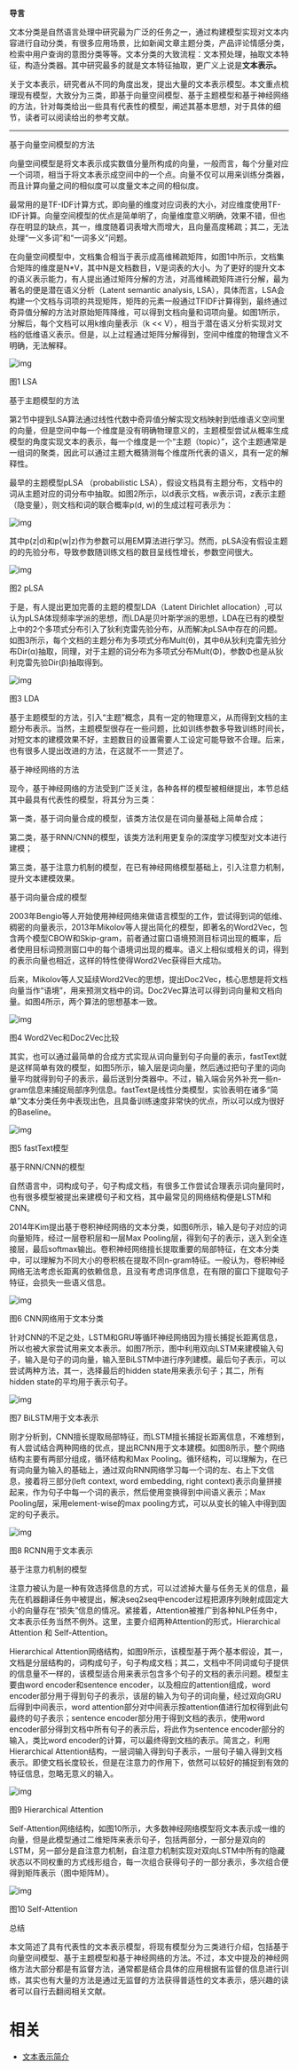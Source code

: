 
**导言**

文本分类是自然语言处理中研究最为广泛的任务之一，通过构建模型实现对文本内容进行自动分类，有很多应用场景，比如新闻文章主题分类，产品评论情感分类，检索中用户查询的意图分类等等。文本分类的大致流程：文本预处理，抽取文本特征，构造分类器。其中研究最多的就是文本特征抽取，更广义上说是**文本表示。**



关于文本表示，研究者从不同的角度出发，提出大量的文本表示模型。本文重点梳理现有模型，大致分为三类，即基于向量空间模型、基于主题模型和基于神经网络的方法，针对每类给出一些具有代表性的模型，阐述其基本思想，对于具体的细节，读者可以阅读给出的参考文献。



------



基于向量空间模型的方法







向量空间模型是将文本表示成实数值分量所构成的向量，一般而言，每个分量对应一个词项，相当于将文本表示成空间中的一个点。向量不仅可以用来训练分类器，而且计算向量之间的相似度可以度量文本之间的相似度。



最常用的是TF-IDF计算方式，即向量的维度对应词表的大小，对应维度使用TF-IDF计算。向量空间模型的优点是简单明了，向量维度意义明确，效果不错，但也存在明显的缺点，其一，维度随着词表增大而增大，且向量高度稀疏；其二，无法处理“一义多词”和“一词多义”问题。



在向量空间模型中，文档集合相当于表示成高维稀疏矩阵，如图1中所示，文档集合矩阵的维度是N*V，其中N是文档数目，V是词表的大小。为了更好的提升文本的语义表示能力，有人提出通过矩阵分解的方法，对高维稀疏矩阵进行分解，最为著名的便是潜在语义分析（Latent semantic analysis, LSA），具体而言，LSA会构建一个文档与词项的共现矩阵，矩阵的元素一般通过TFIDF计算得到，最终通过奇异值分解的方法对原始矩阵降维，可以得到文档向量和词项向量。如图1所示，分解后，每个文档可以用k维向量表示（k << V），相当于潜在语义分析实现对文档的低维语义表示。但是，以上过程通过矩阵分解得到，空间中维度的物理含义不明确，无法解释。

![img](https://mmbiz.qpic.cn/mmbiz_png/75DkJnThACme600dOsCz1So2GAn5PLu8uBofibfia2pDGytbsVvy0YIYAfJ3qu1vPz4e0AZ2eOgBsFTh5qcal2IQ/640?wx_fmt=png&tp=webp&wxfrom=5&wx_lazy=1&wx_co=1)

图1  LSA



基于主题模型的方法







第2节中提到LSA算法通过线性代数中奇异值分解实现文档映射到低维语义空间里的向量，但是空间中每一个维度是没有明确物理意义的，主题模型尝试从概率生成模型的角度实现文本的表示，每一个维度是一个“主题（topic）”，这个主题通常是一组词的聚类，因此可以通过主题大概猜测每个维度所代表的语义，具有一定的解释性。



最早的主题模型pLSA （probabilistic LSA），假设文档具有主题分布，文档中的词从主题对应的词分布中抽取。如图2所示，以d表示文档，w表示词，z表示主题（隐变量），则文档和词的联合概率p(d, w)的生成过程可表示为：

![img](https://mmbiz.qpic.cn/mmbiz_png/75DkJnThACme600dOsCz1So2GAn5PLu8WDsETxeDJazibibst4v9Tz1JBb3ApNNV3tEFjb6a2xHDSZ7Nbx0tBQQw/640?wx_fmt=png&tp=webp&wxfrom=5&wx_lazy=1&wx_co=1)

其中p(z|d)和p(w|z)作为参数可以用EM算法进行学习。然而，pLSA没有假设主题的的先验分布，导致参数随训练文档的数目呈线性增长，参数空间很大。

![img](https://mmbiz.qpic.cn/mmbiz_png/75DkJnThACme600dOsCz1So2GAn5PLu8XrZJjUBLVJxHfIubQFUoYlnNXnjLc2rDvwRRXGQJKb3aVAZWpGz8Cw/640?wx_fmt=png&tp=webp&wxfrom=5&wx_lazy=1&wx_co=1)

图2  pLSA



于是，有人提出更加完善的主题的模型LDA（Latent Dirichlet allocation）,可以认为pLSA体现频率学派的思想，而LDA是贝叶斯学派的思想，LDA在已有的模型上中的2个多项式分布引入了狄利克雷先验分布，从而解决pLSA中存在的问题。如图3所示，每个文档的主题分布为多项式分布Mult(θ)，其中θ从狄利克雷先验分布Dir(α)抽取，同理，对于主题的词分布为多项式分布Mult(Φ)，参数Φ也是从狄利克雷先验Dir(β)抽取得到。

![img](https://mmbiz.qpic.cn/mmbiz_png/75DkJnThACme600dOsCz1So2GAn5PLu8zeic5ibw1js57UgqtyNVOF6chib3n5xyoBI9iaOdHgHdQbroywv4OvTiaFg/640?wx_fmt=png&tp=webp&wxfrom=5&wx_lazy=1&wx_co=1)

图3  LDA



基于主题模型的方法，引入“主题”概念，具有一定的物理意义，从而得到文档的主题分布表示。当然，主题模型很存在一些问题，比如训练参数多导致训练时间长，对短文本的建模效果不好，主题数目的设置需要人工设定可能导致不合理。后来，也有很多人提出改进的方法，在这就不一一赘述了。



基于神经网络的方法







现今，基于神经网络的方法受到广泛关注，各种各样的模型被相继提出，本节总结其中最具有代表性的模型，将其分为三类：

第一类，基于词向量合成的模型，该类方法仅是在词向量基础上简单合成；



第二类，基于RNN/CNN的模型，该类方法利用更复杂的深度学习模型对文本进行建模；



第三类，基于注意力机制的模型，在已有神经网络模型基础上，引入注意力机制，提升文本建模效果。



基于词向量合成的模型



2003年Bengio等人开始使用神经网络来做语言模型的工作，尝试得到词的低维、稠密的向量表示，2013年Mikolov等人提出简化的模型，即著名的Word2Vec，包含两个模型CBOW和Skip-gram，前者通过窗口语境预测目标词出现的概率，后者使用目标词预测窗口中的每个语境词出现的概率。语义上相似或相关的词，得到的表示向量也相近，这样的特性使得Word2Vec获得巨大成功。



后来，Mikolov等人又延续Word2Vec的思想，提出Doc2Vec，核心思想是将文档向量当作“语境”，用来预测文档中的词。Doc2Vec算法可以得到词向量和文档向量。如图4所示，两个算法的思想基本一致。

![img](https://mmbiz.qpic.cn/mmbiz_png/75DkJnThACme600dOsCz1So2GAn5PLu88fGZux0r12CDlPQmG1iaCG0LAL7YQM1JVCr4v5RWjkRuvYkxyqNkkwA/640?wx_fmt=png&tp=webp&wxfrom=5&wx_lazy=1&wx_co=1)

图4  Word2Vec和Doc2Vec比较



其实，也可以通过最简单的合成方式实现从词向量到句子向量的表示，fastText就是这样简单有效的模型，如图5所示，输入层是词向量，然后通过把句子里的词向量平均就得到句子的表示，最后送到分类器中。不过，输入端会另外补充一些n-gram信息来捕捉局部序列信息。fastText是线性分类模型，实验表明在诸多“简单”文本分类任务中表现出色，且具备训练速度非常快的优点，所以可以成为很好的Baseline。

![img](https://mmbiz.qpic.cn/mmbiz_png/75DkJnThACme600dOsCz1So2GAn5PLu8DdQoib1qWLicc8qDvtyk3UfzLA0ehDQbmhorx4nUBDFS7gR8RM1AJwgw/640?wx_fmt=png&tp=webp&wxfrom=5&wx_lazy=1&wx_co=1)

图5  fastText模型



基于RNN/CNN的模型



自然语言中，词构成句子，句子构成文档，有很多工作尝试合理表示词向量同时，也有很多模型被提出来建模句子和文档，其中最常见的网络结构便是LSTM和CNN。



2014年Kim提出基于卷积神经网络的文本分类，如图6所示，输入是句子对应的词向量矩阵，经过一层卷积层和一层Max Pooling层，得到句子的表示，送入到全连接层，最后softmax输出。卷积神经网络擅长提取重要的局部特征，在文本分类中，可以理解为不同大小的卷积核在提取不同n-gram特征。一般认为，卷积神经网络无法考虑长距离的依赖信息，且没有考虑词序信息，在有限的窗口下提取句子特征，会损失一些语义信息。

![img](https://mmbiz.qpic.cn/mmbiz_png/75DkJnThACme600dOsCz1So2GAn5PLu8Caib5LVDDIvib8pOmhr5lTjEtPmlaaib7gnxzEedDPS0MOBhiagtn8ssSA/640?wx_fmt=png&tp=webp&wxfrom=5&wx_lazy=1&wx_co=1)

图6 CNN网络用于文本分类



针对CNN的不足之处，LSTM和GRU等循环神经网络因为擅长捕捉长距离信息，所以也被大家尝试用来文本表示。如图7所示，图中利用双向LSTM来建模输入句子，输入是句子的词向量，输入至BiLSTM中进行序列建模。最后句子表示，可以尝试两种方法，其一，选择最后的hidden state用来表示句子；其二，所有hidden state的平均用于表示句子。

![img](https://mmbiz.qpic.cn/mmbiz_png/75DkJnThACme600dOsCz1So2GAn5PLu8m9NBTSZ2XMqpNEr4uZl9TB5m2IftcAffG8vuEAdC6ibumXaxCmqVGicg/640?wx_fmt=png&tp=webp&wxfrom=5&wx_lazy=1&wx_co=1)

图7 BiLSTM用于文本表示



刚才分析到，CNN擅长提取局部特征，而LSTM擅长捕捉长距离信息，不难想到，有人尝试结合两种网络的优点，提出RCNN用于文本建模。如图8所示，整个网络结构主要有两部分组成，循环结构和Max Pooling。循环结构，可以理解为，在已有词向量为输入的基础上，通过双向RNN网络学习每一个词的左、右上下文信息，接着将三部分(left context, word embedding, right context)表示向量拼接起来，作为句子中每一个词的表示，然后使用变换得到中间语义表示；Max Pooling层，采用element-wise的max pooling方式，可以从变长的输入中得到固定的句子表示。

![img](https://mmbiz.qpic.cn/mmbiz_png/75DkJnThACme600dOsCz1So2GAn5PLu8DGUVtVEiataibsTVcB2kSTHRw17Lr675fu2qkK3cqGdQP5v58lT5E1sg/640?wx_fmt=png&tp=webp&wxfrom=5&wx_lazy=1&wx_co=1)

图8  RCNN用于文本表示



基于注意力机制的模型



注意力被认为是一种有效选择信息的方式，可以过滤掉大量与任务无关的信息，最先在机器翻译任务中被提出，解决seq2seq中encoder过程把源序列映射成固定大小的向量存在“损失”信息的情况。紧接着，Attention被推广到各种NLP任务中，文本表示任务当然不例外。这里，主要介绍两种Attention的形式，Hierarchical Attention 和 Self-Attention。



Hierarchical Attention网络结构，如图9所示，该模型基于两个基本假设，其一，文档是分层结构的，词构成句子，句子构成文档；其二，文档中不同词或句子提供的信息量不一样的，该模型适合用来表示包含多个句子的文档的表示问题。模型主要由word encoder和sentence encoder，以及相应的attention组成，word encoder部分用于得到句子的表示，该层的输入为句子的词向量，经过双向GRU后得到中间表示，word attention部分对中间表示按attention值进行加权得到此句最终的句子表示；sentence encoder部分用于得到文档的表示，使用word encoder部分得到文档中所有句子的表示后，将此作为sentence encoder部分的输入，类比word encoder的计算，可以最终得到文档的表示。简言之，利用Hierarchical Attention结构，一层词输入得到句子表示，一层句子输入得到文档表示。即使文档长度较长，但是在注意力的作用下，依然可以较好的捕捉到有效的特征信息，忽略无意义的输入。

![img](https://mmbiz.qpic.cn/mmbiz_png/75DkJnThACme600dOsCz1So2GAn5PLu8YT3wWzoqpWsyudke5msdzia5QDlTKBUiaS7EbOazBjg2Fib8vzQldF7wQ/640?wx_fmt=png&tp=webp&wxfrom=5&wx_lazy=1&wx_co=1)

图9  Hierarchical Attention



Self-Attention网络结构，如图10所示，大多数神经网络模型将文本表示成一维的向量，但是此模型通过二维矩阵来表示句子，包括两部分，一部分是双向的LSTM，另一部分是自注意力机制，自注意力机制实现对双向LSTM中所有的隐藏状态以不同权重的方式线形组合，每一次组合获得句子的一部分表示，多次组合便得到矩阵表示（图中矩阵M）。

![img](https://mmbiz.qpic.cn/mmbiz_png/75DkJnThACme600dOsCz1So2GAn5PLu8ibVVR8B1SVkWiaZYUNStqYeJzYwRcunLzP0OhicICJCYljziaWsFWwfYKg/640?wx_fmt=png&tp=webp&wxfrom=5&wx_lazy=1&wx_co=1)

图10  Self-Attention



总结







本文简述了具有代表性的文本表示模型，将现有模型分为三类进行介绍，包括基于向量空间模型、基于主题模型和基于神经网络的方法。不过，本文中提及的神经网络方法大部分都是有监督方法，通常都是结合具体的应用根据有监督的信息进行训练，其实也有大量的方法是通过无监督的方法获得普适性的文本表示，感兴趣的读者可以自行去翻阅相关文献。




# 相关

- [文本表示简介](https://mp.weixin.qq.com/s?__biz=MzU4MjQ3MDkwNA==&mid=2247486289&idx=1&sn=a312c951c943ad104c722e6c681823b6&chksm=fdb696c6cac11fd01224a68b9d67fcf0043ff2de0ec67f7bfd98bacf691c8eaf221cbca9b4d6&mpshare=1&scene=1&srcid=0820nDOTQeb3nnU0i3hRK8Ca#rd)
